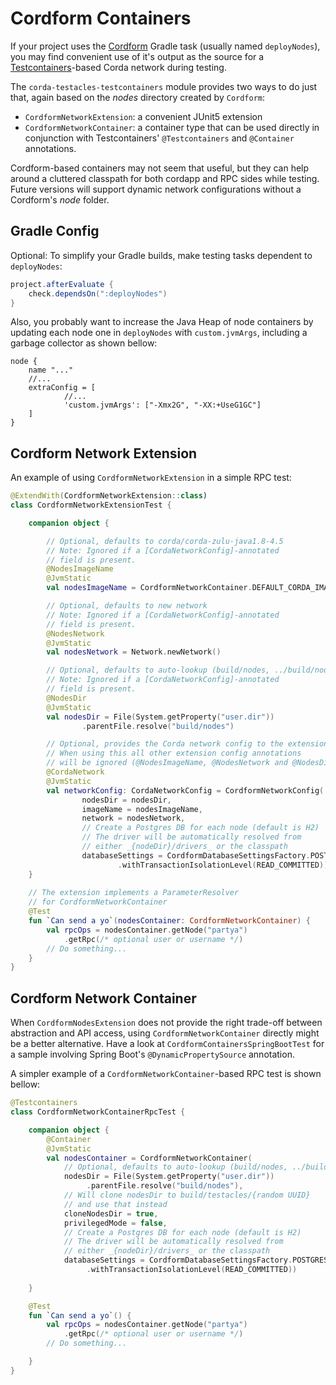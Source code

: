 
# Cordform Containers 

If your project uses the [Cordform](https://docs.corda.net/docs/corda-os/4.5/generating-a-node.html#tasks-using-the-cordform-plug-in) 
Gradle task (usually named `deployNodes`), you may find convenient 
use of it's output as the source for a [Testcontainers](https://www.testcontainers.org/)-based Corda network during testing. 

The `corda-testacles-testcontainers` 
module provides two ways to do just that, 
again based on the _nodes_ directory created by `Cordform`:

- `CordformNetworkExtension`: a convenient JUnit5 extension 
- `CordformNetworkContainer`: a container type that can be used directly 
in conjunction with Testcontainers' `@Testcontainers` and `@Container` annotations. 

Cordform-based containers may not seem that useful, but they can help around a cluttered classpath 
for both cordapp and RPC sides while testing. Future versions will support dynamic network 
configurations without a Cordform's _node_ folder. 

## Gradle Config

Optional: To simplify your Gradle builds, make testing tasks dependent to `deployNodes`:

```groovy
project.afterEvaluate {
    check.dependsOn(":deployNodes")
}
```  

Also, you probably want to increase the Java Heap of node containers by updating 
each node one in `deployNodes` with `custom.jvmArgs`, including a garbage collector 
as shown bellow:

```
node {
    name "..."
    //...
    extraConfig = [
            //...
            'custom.jvmArgs': ["-Xmx2G", "-XX:+UseG1GC"]
    ]
}
``` 



## Cordform Network Extension

An example of using `CordformNetworkExtension` in a simple 
RPC test:

```kotlin
@ExtendWith(CordformNetworkExtension::class)
class CordformNetworkExtensionTest {

    companion object {

        // Optional, defaults to corda/corda-zulu-java1.8-4.5
        // Note: Ignored if a [CordaNetworkConfig]-annotated
        // field is present.
        @NodesImageName
        @JvmStatic
        val nodesImageName = CordformNetworkContainer.DEFAULT_CORDA_IMAGE_NAME_4_5

        // Optional, defaults to new network
        // Note: Ignored if a [CordaNetworkConfig]-annotated
        // field is present.
        @NodesNetwork
        @JvmStatic
        val nodesNetwork = Network.newNetwork()

        // Optional, defaults to auto-lookup (build/nodes, ../build/nodes)
        // Note: Ignored if a [CordaNetworkConfig]-annotated
        // field is present.
        @NodesDir
        @JvmStatic
        val nodesDir = File(System.getProperty("user.dir"))
                .parentFile.resolve("build/nodes")

        // Optional, provides the Corda network config to the extension.
        // When using this all other extension config annotations
        // will be ignored (@NodesImageName, @NodesNetwork and @NodesDir)
        @CordaNetwork
        @JvmStatic
        val networkConfig: CordaNetworkConfig = CordformNetworkConfig(
                nodesDir = nodesDir,
                imageName = nodesImageName,
                network = nodesNetwork,
                // Create a Postgres DB for each node (default is H2)
                // The driver will be automatically resolved from 
                // either _{nodeDir}/drivers_ or the classpath
                databaseSettings = CordformDatabaseSettingsFactory.POSTGRES
                        .withTransactionIsolationLevel(READ_COMMITTED))
    }
    
    // The extension implements a ParameterResolver 
    // for CordformNetworkContainer 
    @Test
    fun `Can send a yo`(nodesContainer: CordformNetworkContainer) {
        val rpcOps = nodesContainer.getNode("partya")
            .getRpc(/* optional user or username */)
        // Do something...
    }
}
```

## Cordform Network Container

When `CordformNodesExtension` does not provide the right trade-off between 
abstraction and API access, using `CordformNetworkContainer` directly might 
be a better alternative. Have a look at `CordformContainersSpringBootTest` 
for a sample  involving Spring Boot's `@DynamicPropertySource` annotation.

A simpler example of a `CordformNetworkContainer`-based RPC test is shown bellow:

```kotlin
@Testcontainers
class CordformNetworkContainerRpcTest {

    companion object {
        @Container
        @JvmStatic
        val nodesContainer = CordformNetworkContainer(
            // Optional, defaults to auto-lookup (build/nodes, ../build/nodes)
            nodesDir = File(System.getProperty("user.dir"))
                 .parentFile.resolve("build/nodes"),
            // Will clone nodesDir to build/testacles/{random UUID}
            // and use that instead
            cloneNodesDir = true,
            privilegedMode = false,
            // Create a Postgres DB for each node (default is H2)
            // The driver will be automatically resolved from 
            // either _{nodeDir}/drivers_ or the classpath
            databaseSettings = CordformDatabaseSettingsFactory.POSTGRES
                 .withTransactionIsolationLevel(READ_COMMITTED))
        
    }

    @Test
    fun `Can send a yo`() {
        val rpcOps = nodesContainer.getNode("partya")
            .getRpc(/* optional user or username */)
        // Do something...

    }
}
```